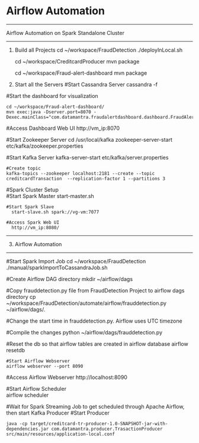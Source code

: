 # Airflow Automation

**********************************************************************************
Airflow Automation on Spark Standalone Cluster
**********************************************************************************

1. Build all Projects
   cd ~/workspace/FraudDetection
   ./deployInLocal.sh   

   cd ~/workspace/CreditcardProducer
   mvn package

   cd ~/workspace/Fraud-alert-dashboard
   mvn package

2. Start all the Servers
  #Start Cassandra Server 
    cassandra -f

  #Start the dashboard for visualization

    cd ~/workspace/Fraud-alert-dashboard/
    mvn exec:java -Dserver.port=8070 -Dexec.mainClass="com.datamantra.fraudalertdashboard.dashboard.FraudAlertDashboard"

  #Access Dashboard Web UI
    http://vm_ip:8070

  #Start Zookeeper Server
    cd /usr/local/kafka
    zookeeper-server-start etc/kafka/zookeeper.properties 

  #Start Kafka Server
    kafka-server-start etc/kafka/server.properties

	#Create topic
	kafka-topics --zookeeper localhost:2181 --create --topic creditcardTransaction  --replication-factor 1 --partitions 3


  #Spark Cluster Setup  
    #Start Spark Master
      start-master.sh

    #Start Spark Slave
      start-slave.sh spark://vg-vm:7077  

    #Access Spark Web UI
      http://vm_ip:8080/  


*******************************************************************************************************	  
3. Airflow Automation
*******************************************************************************************************  

  #Start Spark Import Job
    cd ~/workspace/FraudDetection
    ./manual/sparkImportToCassandraJob.sh 
  	

  #Create Airflow DAG directory
    mkdir ~/airflow/dags

  #Copy frauddetection.py file from FraudDetection Project to airflow dags directory 
    cp ~/workspace/FraudDetection/automate/airflow/frauddetection.py  ~/airflow/dags/.

  #Change the start time in frauddetection.py. Airflow uses UTC timezone  

  #Compile the changes
    python ~/airflow/dags/frauddetection.py

  #Reset the db so that airflow tables are created in airflow database
    airflow resetdb

	#Start Airflow Webserver
    airflow webserver --port 8090


  #Access Airflow Webserver
    http://localhost:8090

  #Start Airflow Scheduler  
    airflow scheduler

  #Wait for Spark Streaming Job to get scheduled through Apache Airflow, then start Kafka Producer
  #Start Producer 

    java -cp target/creditcard-tr-producer-1.0-SNAPSHOT-jar-with-dependencies.jar com.datamantra.producer.TrasactionProducer src/main/resources/application-local.conf
